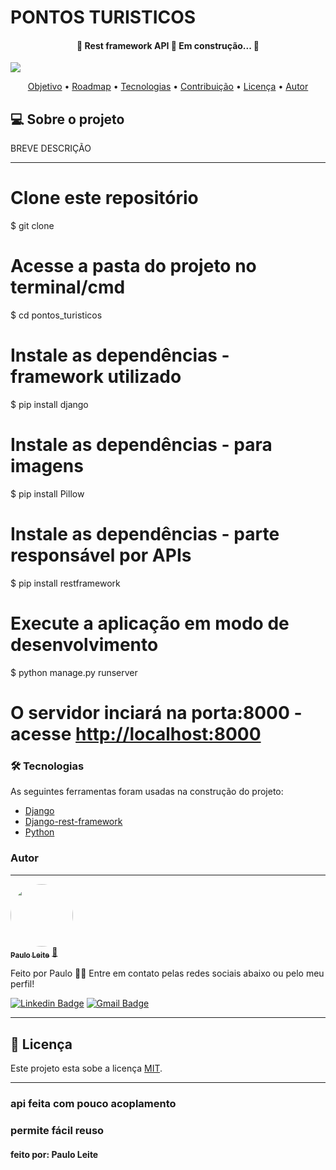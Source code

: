 

<h1>PONTOS TURISTICOS</h1>
<h4 align="center"> 
	🚧  Rest framework API 🚀 Em construção...  🚧
</h4>
<img src="https://img.shields.io/static/v1?label=Python&message=DJANGO&color=green&style=for-the-badge&logo=django" />

<p align="center">
 <a href="#objetivo">Objetivo</a> •
 <a href="#roadmap">Roadmap</a> • 
 <a href="#tecnologias">Tecnologias</a> • 
 <a href="#contribuicao">Contribuição</a> • 
 <a href="#licenc-a">Licença</a> • 
 <a href="#autor">Autor</a>
</p>

## 💻 Sobre o projeto

BREVE DESCRIÇÃO

---

# Clone este repositório
$ git clone 

# Acesse a pasta do projeto no terminal/cmd
$ cd pontos_turisticos

# Instale as dependências - framework utilizado
$ pip install django

# Instale as dependências - para imagens
$ pip install Pillow

# Instale as dependências - parte responsável por APIs
$ pip install restframework

# Execute a aplicação em modo de desenvolvimento
$ python manage.py runserver

# O servidor inciará na porta:8000 - acesse <http://localhost:8000> 

### 🛠 Tecnologias

As seguintes ferramentas foram usadas na construção do projeto:

- [Django](https://www.djangoproject.com/)
- [Django-rest-framework](https://www.django-rest-framework.org/)
- [Python](https://www.python.org/)

### Autor
---

<a href="https://github.com/pjelelhml/">
 <img style="border-radius: 50%;" src="https://avatars.githubusercontent.com/u/37052811?v=4" width="100px;" alt=""/>
 <br />
 <sub><b>Paulo Leite</b></sub></a> <a href="https://github.com/pjelelhml" title="">🚀</a>


Feito por Paulo 👋🏽 Entre em contato pelas redes sociais abaixo ou pelo meu perfil!

[![Linkedin Badge](https://img.shields.io/badge/-Paulo-black?style=flat-square&logo=Linkedin&logoColor=white&link=https://www.linkedin.com/in/paulohml/)](https://www.linkedin.com/in/paulohml/) 
[![Gmail Badge](https://img.shields.io/badge/-paulohmleite1@gmail.com-c14438?style=flat-square&logo=Gmail&logoColor=white&link=mailto:paulohmleite1@gmail.com)](paulohmleite1@gmail.com)

---

## 📝 Licença

Este projeto esta sobe a licença [MIT](./LICENSE).

---



### api feita com pouco acoplamento
### permite fácil reuso



#### feito por: Paulo Leite
